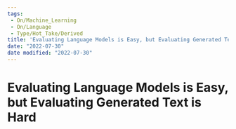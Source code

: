 ```yaml
---
tags:
 - On/Machine_Learning
 - On/Language
 - Type/Hot_Take/Derived
title: 'Evaluating Language Models is Easy, but Evaluating Generated Text is Hard'
date: "2022-07-30"
date modified: "2022-07-30"
---
```


# Evaluating Language Models is Easy, but Evaluating Generated Text is Hard
